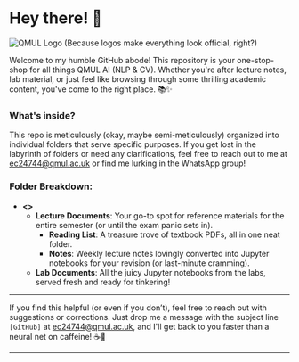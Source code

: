 # Hey there! 👋

![QMUL Logo](images/qmul-logo.png) (Because logos make everything look official, right?)

Welcome to my humble GitHub abode! This repository is your one-stop-shop for all things QMUL AI (NLP & CV). Whether you're after lecture notes, lab material, or just feel like browsing through some thrilling academic content, you've come to the right place. 📚✨

### What's inside?
This repo is meticulously (okay, maybe semi-meticulously) organized into individual folders that serve specific purposes. If you get lost in the labyrinth of folders or need any clarifications, feel free to reach out to me at ec24744@qmul.ac.uk or find me lurking in the WhatsApp group!

### Folder Breakdown:
- **<<Subject Name>>**
   - **Lecture Documents**: Your go-to spot for reference materials for the entire semester (or until the exam panic sets in).
       - **Reading List**: A treasure trove of textbook PDFs, all in one neat folder.
       - **Notes**: Weekly lecture notes lovingly converted into Jupyter notebooks for your revision (or last-minute cramming).
   - **Lab Documents**: All the juicy Jupyter notebooks from the labs, served fresh and ready for tinkering!

---

If you find this helpful (or even if you don’t), feel free to reach out with suggestions or corrections. Just drop me a message with the subject line `[GitHub]` at ec24744@qmul.ac.uk, and I'll get back to you faster than a neural net on caffeine! ☕🤖

---